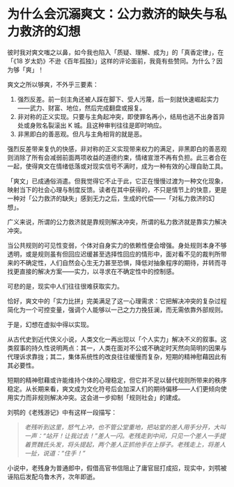 # 为什么会沉溺爽文：公力救济的缺失与私力救济的幻想

彼时我对爽文嗤之以鼻，如今我也陷入「质疑、理解、成为」的「真香定律」，在「《18 岁太奶》不逊《百年孤独》」这样的评论面前，我竟有些赞同。为什么？因为够「爽」！

爽文之所以够爽，不外乎三要素：

1. 强烈反差。前一刻主角还被人踩在脚下、受人污蔑，后一刻就快速崛起实力——武力、财富、地位，然后完成翻盘或报复。
2. 非对称的正义实现。只要与主角起冲突，即使罪名再小，结局也逃不出身首异处或身败名裂滚出 K 城。且这种审判往往是即时响应。
3. 非黑即白的善恶观。但凡与主角相背的就是恶。

强烈反差带来复仇的快感，非对称的正义实现带来权力的满足，非黑即白的善恶观则消除了所有会减弱前面两项收益的道德约束，情绪宣泄不再有负担。此三者合在一起，使得爽文在情绪低落或对现实信号不满时，成为一种有效的心理自助工具。

「爽文」已成通俗消遣。但我觉得它不止于此，它正在慢慢过渡为一种文化现象，映射当下的社会心理与制度反馈。读者在其中获得的，不只是情节上的快意，更是一种对「公力救济的缺失」感到无力之后，生成的代偿——「对私力救济的幻想」。

广义来说，所谓的公力救济就是靠规则解决冲突，所谓的私力救济就是靠实力解决冲突。

当公共规则的可见性变弱，个体对自身实力的依赖性便会增强。身处规则本身不够透明，或是规则虽有但回应迟缓甚至选择性回应的情形中，面对看不见的裁判所带来的不确定性，人们自然会心生无力甚至恐惧，降低对抽象程序的期待，并转而寻找更直接的解决方案——实力，以寻求在不确定性中的控制感。

可悲的是，现实中人们往往很难获取实力。

恰好，爽文中的「实力比拼」完美满足了这一心理需求：它把解决冲突的复杂过程简化为一个可控变量，强调个人能够以一己之力力挽狂澜，而无需依靠外部规则。

于是，幻想在虚拟中得以实现。

从古代史到近代侠义小说，人类文化一再出现以「个人实力」解决不义的叙事。这类叙事的持久性说明两点：其一，人类在面对不公或不确定时天然向简明的因果与代理诉求靠拢；其二，集体系统性的改良往往缓慢而复杂，短期的精神慰藉因此有其必要性。

短期的精神慰藉或许能维持个体的心理稳定，但它并不足以替代规则所带来的秩序稳定。从长期来看，爽文成为文化符号后会加深人们的期待偏移——人们更倾向使用实力而非规则解决冲突。这会进一步抑制「规则社会」的建成。

刘鹗的《老残游记》中有这样一段描写：

> _老残听到这里，怒气上冲，也不管公堂重地，把站堂的差人用手分开，大叫一声：“站开！让我过去！”差人一闪。老残走到中间，只见一个差人一手提着贾魏氏头发，将头提起，两个差人正抓他手在上拶子。老残走上，将差人一扯，说道：“住手！”_

小说中，老残身为普通郎中，假借高官书信阻止了庸官屈打成招，现实中，刘鹗被诬陷后发配乌鲁木齐，次年即逝。
